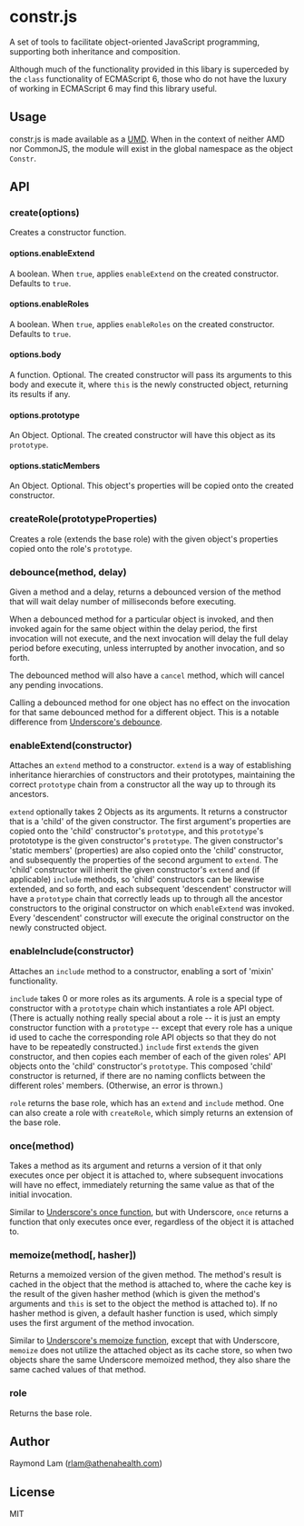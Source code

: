 # constr.js

A set of tools to facilitate object-oriented JavaScript programming, supporting both inheritance and composition.

Although much of the functionality provided in this libary is superceded by the `class` functionality of ECMAScript 6, those who do not have the luxury of working in ECMAScript 6 may find this library useful.

## Usage

constr.js is made available as a [UMD](https://github.com/umdjs/umd). When in the context of neither AMD nor CommonJS, the module will exist in the global namespace as the object `Constr`.

## API

### create(options)

Creates a constructor function.

#### options.enableExtend

A boolean. When `true`, applies `enableExtend` on the created constructor. Defaults to `true`.

#### options.enableRoles

A boolean. When `true`, applies `enableRoles` on the created constructor. Defaults to `true`.

#### options.body

A function. Optional. The created constructor will pass its arguments to this body and execute it, where `this` is the newly constructed object, returning its results if any.

#### options.prototype

An Object. Optional. The created constructor will have this object as its `prototype`.

#### options.staticMembers

An Object. Optional. This object's properties will be copied onto the created constructor.

### createRole(prototypeProperties)

Creates a role (extends the base role) with the given object's properties copied onto the role's `prototype`.

### debounce(method, delay)

Given a method and a delay, returns a debounced version of the method that will wait delay number of milliseconds before executing.

When a debounced method for a particular object is invoked, and then invoked again for the same object within the delay period, the first invocation will not execute, and the next invocation will delay the full delay period before executing, unless interrupted by another invocation, and so forth. 

The debounced method will also have a `cancel` method, which will cancel any pending invocations.

Calling a debounced method for one object has no effect on the invocation for that same debounced method for a different object. This is a notable difference from [Underscore's debounce](http://underscorejs.org/#debounce).

### enableExtend(constructor)

Attaches an `extend` method to a constructor. `extend` is a way of establishing inheritance hierarchies of constructors and their prototypes, maintaining the correct `prototype` chain from a constructor all the way up to through its ancestors.

`extend` optionally takes 2 Objects as its arguments. It returns a constructor that is a 'child' of the given constructor. The first argument's properties are copied onto the 'child' constructor's `prototype`, and this `prototype`'s protototype is the given constructor's `prototype`. The given constructor's 'static members' (properties) are also copied onto the 'child' constructor, and subsequently the properties of the second argument to `extend`. The 'child' constructor will inherit the given constructor's `extend` and (if applicable) `include` methods, so 'child' constructors can be likewise extended, and so forth, and each subsequent 'descendent' constructor will have a `prototype` chain that correctly leads up to through all the ancestor constructors to the original constructor on which `enableExtend` was invoked. Every 'descendent' constructor will execute the original constructor on the newly constructed object.

### enableInclude(constructor)

Attaches an `include` method to a constructor, enabling a sort of 'mixin' functionality.

`include` takes 0 or more roles as its arguments. A role is a special type of constructor with a `prototype` chain which instantiates a role API object. (There is actually nothing really special about a role -- it is just an empty constructor function with a `prototype` -- except that every role has a unique id used to cache the corresponding role API objects so that they do not have to be repeatedly constructed.) `include` first `extend`s the given constructor, and then copies each member of each of the given roles' API objects onto the 'child' constructor's `prototype`. This composed 'child' constructor is returned, if there are no naming conflicts between the different roles' members. (Otherwise, an error is thrown.)

`role` returns the base role, which has an `extend` and `include` method. One can also create a role with `createRole`, which simply returns an extension of the base role.

### once(method)

Takes a method as its argument and returns a version of it that only executes once per object it is attached to, where subsequent invocations will have no effect, immediately returning the same value as that of the initial invocation. 

Similar to [Underscore's once function](http://underscorejs.org/#once), but with Underscore, `once` returns a function that only executes once ever, regardless of the object it is attached to.

### memoize(method[, hasher])

Returns a memoized version of the given method. The method's result is cached in the object that the method is attached to, where the cache key is the result of the given hasher method (which is given the method's arguments and `this` is set to the object the method is attached to). If no hasher method is given, a default hasher function is used, which simply uses the first argument of the method invocation. 

Similar to [Underscore's memoize function](http://underscorejs.org/#memoize), except that with Underscore, `memoize` does not utilize the attached object as its cache store, so when two objects share the same Underscore memoized method, they also share the same cached values of that method.

### role

Returns the base role.

## Author

Raymond Lam (rlam@athenahealth.com)

## License

MIT
